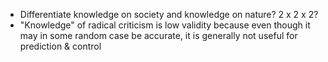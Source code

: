 * Differentiate knowledge on society and knowledge on nature? 2 x 2 x 2?
* "Knowledge" of radical criticism is low validity because even though it may in some random case be accurate, it is generally not useful for prediction & control